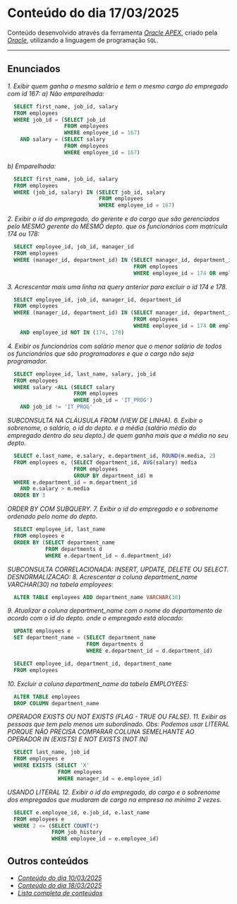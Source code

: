 # Conteúdo do dia 17/03/2025
Conteúdo desenvolvido através da ferramenta *[Oracle APEX](https://apex.oracle.com/)*, criado pela *[Oracle](https://www.oracle.com/)*, utilizando a linguagem de programação `SQL`.

---

## Enunciados
*1. Exibir quem ganha o mesmo salário e tem o mesmo cargo do empregado com id 167:*
*a) Não emparelhada:*
```sql
  SELECT first_name, job_id, salary
  FROM employees
  WHERE job_id = (SELECT job_id
                  FROM employees
                  WHERE employee_id = 167)
    AND salary = (SELECT salary
                  FROM employees
                  WHERE employee_id = 167)
```

*b) Emparelhada:*
```sql
  SELECT first_name, job_id, salary
  FROM employees
  WHERE (job_id, salary) IN (SELECT job_id, salary
                             FROM employees
                             WHERE employee_id = 167)
```

*2. Exibir o id do empregado, do gerente e do cargo que são gerenciados pelo MESMO gerente do MESMO depto. que os funcionários com matrícula 174 ou 178:*
```sql
  SELECT employee_id, job_id, manager_id
  FROM employees
  WHERE (manager_id, department_id) IN (SELECT manager_id, department_id
                                        FROM employees
                                        WHERE employee_id = 174 OR employee_id = 178)
```

*3. Acrescentar mais uma linha na query anterior para excluir o id 174 e 178.*
```sql
  SELECT employee_id, job_id, manager_id, department_id
  FROM employees
  WHERE (manager_id, department_id) IN (SELECT manager_id, department_id
                                        FROM employees
                                        WHERE employee_id = 174 OR employee_id = 178) 
    AND employee_id NOT IN (174, 178)
```

*4. Exibir os funcionários com salário menor que o menor salário de todos os funcionários que são programadores e que o cargo não seja programador.*
```sql
  SELECT employee_id, last_name, salary, job_id
  FROM employees
  WHERE salary <ALL (SELECT salary
                     FROM employees
                     WHERE job_id = 'IT_PROG')
    AND job_id != 'IT_PROG'
```

*SUBCONSULTA NA CLÁUSULA FROM (VIEW DE LINHA).*
*6. Exibir o sobrenome, o salário, o id do depto. e a média (salário médio do empregado dentro do seu depto.) de quem ganha mais que a média no seu depto.*
```sql
  SELECT e.last_name, e.salary, e.department_id, ROUND(m.media, 2) 
  FROM employees e, (SELECT department_id, AVG(salary) media
                     FROM employees
                     GROUP BY department_id) m
  WHERE e.department_id = m.department_id
    AND e.salary > m.media
  ORDER BY 3
```

*ORDER BY COM SUBQUERY.*
*7. Exibir o id do empregado e o sobrenome ordenado pelo nome do depto.*
```sql
  SELECT employee_id, last_name
  FROM employees e
  ORDER BY (SELECT department_name
            FROM departments d
            WHERE e.department_id = d.department_id)
```

*SUBCONSULTA CORRELACIONADA: INSERT, UPDATE, DELETE OU SELECT.*
*DESNORMALIZACAO:*
*8. Acrescentar a coluna department_name VARCHAR(30) na tabela employees:*
```sql
  ALTER TABLE employees ADD department_name VARCHAR(30)
```

*9. Atualizar a coluna department_name com o nome do departamento de acordo com o id do depto. onde o empregado está alocado:*
```sql
  UPDATE employees e
  SET department_name = (SELECT department_name
                         FROM departments d
                         WHERE e.department_id = d.department_id)
```
```sql
  SELECT employee_id, department_id, department_name
  FROM employees
```

*10. Excluir a coluna department_name da tabela EMPLOYEES:*
```sql
  ALTER TABLE employees
  DROP COLUMN department_name
```

*OPERADOR EXISTS OU NOT EXISTS (FLAG - TRUE OU FALSE).*
*11. Exibir as pessoas que tem pelo menos um subordinado.*
*Obs: Podemos usar LITERAL PORQUE NÃO PRECISA COMPARAR COLUNA SEMELHANTE AO OPERADOR IN (EXISTS) E NOT EXISTS (NOT IN)*
```sql
  SELECT last_name, job_id
  FROM employees e
  WHERE EXISTS (SELECT 'X'
                FROM employees
                WHERE manager_id = e.employee_id)
```

*USANDO LITERAL*
*12. Exibir o id do empregado, do cargo e o sobrenome dos empregados que mudaram de cargo na empresa no mínimo 2 vezes.*
```sql
  SELECT e.employee_id, e.job_id, e.last_name
  FROM employees e
  WHERE 2 <= (SELECT COUNT(*)
              FROM job_history
              WHERE employee_id = e.employee_id)
```

## Outros conteúdos
- *[Conteúdo do dia 10/03/2025](https://github.com/isaquesv/LdBD-tarefas/blob/master/src/005-10_03_2025.md)*
- *[Conteúdo do dia 18/03/2025](https://github.com/isaquesv/LdBD-tarefas/blob/master/src/007-18_03_2025.md)*
- *[Lista completa de conteúdos](https://github.com/isaquesv/LdBD-tarefas/blob/master/README.md)*
